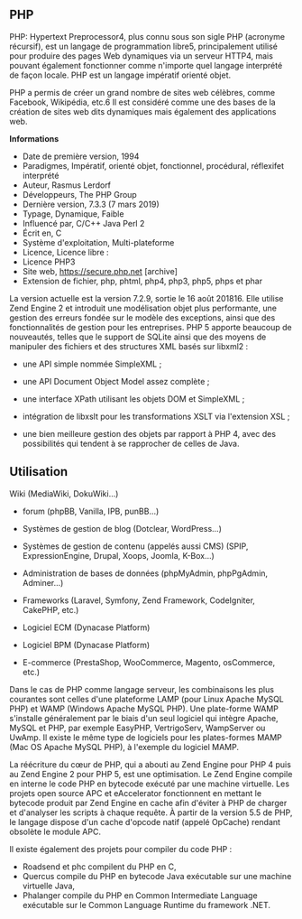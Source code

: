 ## PHP

PHP:  Hypertext Preprocessor4, plus connu sous son sigle PHP (acronyme récursif), est un langage de programmation libre5, principalement utilisé pour produire des pages Web dynamiques via un serveur HTTP4, mais pouvant également fonctionner comme n'importe quel langage interprété de façon locale. PHP est un langage impératif orienté objet.

PHP a permis de créer un grand nombre de sites web célèbres, comme Facebook, Wikipédia, etc.6 Il est considéré comme une des bases de la création de sites web dits dynamiques mais également des applications web.

**Informations**

 - Date de première version, 1994
 - Paradigmes, Impératif, orienté objet, fonctionnel, procédural,
   réflexifet interprété
 - Auteur, Rasmus  Lerdorf
 - Développeurs, The PHP Group
 - Dernière version, 7.3.3 (7 mars 2019)
 - Typage, Dynamique, Faible
 - Influencé par, C/C++  Java  Perl 2
 - Écrit en, C
 - Système d'exploitation, Multi-plateforme
 - Licence, Licence libre :
 - Licence PHP3
 - Site web, https://secure.php.net [archive]
 - Extension de fichier, php, phtml, php4, php3, php5, phps et phar

La version actuelle est la version 7.2.9, sortie le 16 août 201816. Elle utilise Zend Engine 2 et introduit une modélisation objet plus performante, une gestion des erreurs fondée sur le modèle des exceptions, ainsi que des fonctionnalités de gestion pour les entreprises. PHP 5 apporte beaucoup de nouveautés, telles que le support de SQLite ainsi que des moyens de manipuler des fichiers et des structures XML basés sur libxml2 :

-   une API simple nommée SimpleXML ;
    
-   une API Document Object Model assez complète ;
    
-   une interface XPath utilisant les objets DOM et SimpleXML ;
    
-   intégration de libxslt pour les transformations XSLT via l'extension XSL ;
    
-   une bien meilleure gestion des objets par rapport à PHP 4, avec des possibilités qui tendent à se rapprocher de celles de Java.
    
## Utilisation

   Wiki (MediaWiki, DokuWiki...)
-   forum (phpBB, Vanilla, IPB, punBB...)
-   Systèmes de gestion de blog (Dotclear, WordPress...)
-   Systèmes de gestion de contenu (appelés aussi CMS) (SPIP, ExpressionEngine, Drupal, Xoops, Joomla, K-Box...)
-   Administration de bases de données (phpMyAdmin, phpPgAdmin, Adminer...)
-   Frameworks (Laravel, Symfony, Zend Framework, CodeIgniter, CakePHP, etc.)
    
-   Logiciel ECM (Dynacase Platform)
    
-   Logiciel BPM (Dynacase Platform)
    

-   E-commerce (PrestaShop, WooCommerce, Magento, osCommerce, etc.)
    

Dans le cas de PHP comme langage serveur, les combinaisons les plus courantes sont celles d'une plateforme LAMP (pour Linux Apache MySQL PHP) et WAMP (Windows Apache MySQL PHP). Une plate-forme WAMP s'installe généralement par le biais d'un seul logiciel qui intègre Apache, MySQL et PHP, par exemple EasyPHP, VertrigoServ, WampServer ou UwAmp. Il existe le même type de logiciels pour les plates-formes MAMP (Mac OS Apache MySQL PHP), à l'exemple du logiciel MAMP.

La réécriture du cœur de PHP, qui a abouti au Zend Engine pour PHP 4 puis au Zend Engine 2 pour PHP 5, est une optimisation. Le Zend Engine compile en interne le code PHP en bytecode exécuté par une machine virtuelle. Les projets open source APC et eAccelerator fonctionnent en mettant le bytecode produit par Zend Engine en cache afin d'éviter à PHP de charger et d'analyser les scripts à chaque requête. À partir de la version 5.5 de PHP, le langage dispose d'un cache d'opcode natif (appelé OpCache) rendant obsolète le module APC.

Il existe également des projets pour compiler du code PHP :

 - Roadsend et phc compilent du PHP en C,
 - Quercus compile du PHP en bytecode Java exécutable sur une machine
   virtuelle Java,
 - Phalanger compile du PHP en Common Intermediate  Language exécutable
   sur le Common Language Runtime du framework .NET.
